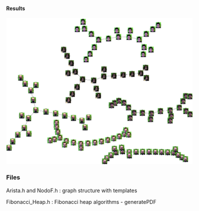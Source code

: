 
#### Results
![](readme_images/fibonacciHeapResult.png)
### Files

Arista.h and NodoF.h : graph structure with templates


Fibonacci_Heap.h : Fibonacci heap algorithms
	- generatePDF